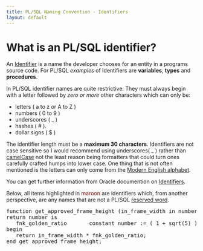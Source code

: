 ```yaml
---
title: PL/SQL Naming Convention - Identifiers
layout: default
---
```

# What is an PL/SQL identifier?

An [Identifier](http://en.wikipedia.org/wiki/Identifier#In_computer_science) is a name the developer chooses for an entity in a programs source code. For PL/SQL *examples* of Identifiers are **variables**, **types** and **procedures**.

In PL/SQL identifier names are quite restrictive. They must always begin with a letter followed by *zero or more* other characters which can only be:
* letters ( a to z or A to Z )
* numbers ( 0 to 9 )
* underscores ( _ )
* hashes ( # ).
* dollar signs ( $ )

The identifier length must be a **maximum 30 characters**. Identifiers are not case sensitive so I would recommend using underscores( _ ) rather than [camelCase](https://en.wikipedia.org/wiki/Camel_case) not the least reason being formatters that could turn ones carefully crafted humps into lower case. One thing that is not often mentioned is the letters can only come from the [Modern English alphabet](https://en.wikipedia.org/wiki/English_alphabet).

You can get further information from Oracle documention on [Identifiers](https://docs.oracle.com/cd/B28359_01/appdev.111/b28370/fundamentals.htm#i6075).

Below, all items highlighted
in <span style="color:maroon">maroon</span> are identifiers which, from another perspective, are any names that are not a PL/SQL [reserved word](http://en.wikipedia.org/wiki/Reserved_word).

<pre><span class="plsql_resword">function</span> <span class="plsql_userword">get_approved_frame_height</span> <span class="plsql_brackets">(</span><span class="plsql_userword">in_frame_width</span> <span class="plsql_resword">in</span> <span class="plsql_resword">number</span><span class="plsql_brackets">)</span>
<span class="plsql_resword">return</span> <span class="plsql_resword">number</span> <span class="plsql_resword">is</span>
   <span class="plsql_userword">fnk_golden_ratio</span>       <span class="plsql_resword">constant</span> <span class="plsql_resword">number</span> := <span class="plsql_brackets">(</span> 1 + <span class="plsql_resword">sqrt</span><span class="plsql_brackets">(</span>5<span class="plsql_brackets">)</span> <span class="plsql_brackets">)</span> / 2;
<span class="plsql_resword">begin</span>
   <span class="plsql_resword">return</span> <span class="plsql_userword">in_frame_width</span> * <span class="plsql_userword">fnk_golden_ratio</span>;
<span class="plsql_resword">end</span> <span class="plsql_userword">get_approved_frame_height</span>; </pre>

